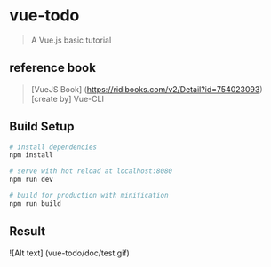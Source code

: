 # vue-todo

> A Vue.js basic tutorial


## reference book
> [VueJS Book] (https://ridibooks.com/v2/Detail?id=754023093)
> [create by] Vue-CLI

## Build Setup

``` bash
# install dependencies
npm install

# serve with hot reload at localhost:8080
npm run dev

# build for production with minification
npm run build
```

## Result

![Alt text] (vue-todo/doc/test.gif)